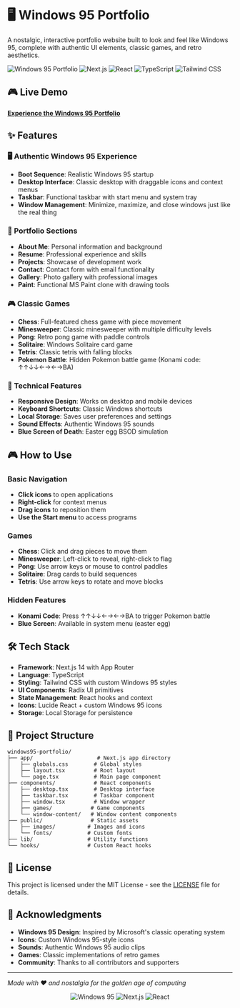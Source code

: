# 🖥️ Windows 95 Portfolio

A nostalgic, interactive portfolio website built to look and feel like Windows 95, complete with authentic UI elements, classic games, and retro aesthetics.

![Windows 95 Portfolio](https://img.shields.io/badge/Windows-95-00A4EF?style=for-the-badge&logo=windows&logoColor=white)
![Next.js](https://img.shields.io/badge/Next.js-14.2.16-black?style=for-the-badge&logo=next.js)
![React](https://img.shields.io/badge/React-18-blue?style=for-the-badge&logo=react)
![TypeScript](https://img.shields.io/badge/TypeScript-5-blue?style=for-the-badge&logo=typescript)
![Tailwind CSS](https://img.shields.io/badge/Tailwind_CSS-3.4.17-38B2AC?style=for-the-badge&logo=tailwind-css)

## 🎮 Live Demo

[**Experience the Windows 95 Portfolio**](https://builtbyjoel.vercel.app/)

## ✨ Features

### 🖥️ Authentic Windows 95 Experience
- **Boot Sequence**: Realistic Windows 95 startup
- **Desktop Interface**: Classic desktop with draggable icons and context menus
- **Taskbar**: Functional taskbar with start menu and system tray
- **Window Management**: Minimize, maximize, and close windows just like the real thing

### 🎯 Portfolio Sections
- **About Me**: Personal information and background
- **Resume**: Professional experience and skills
- **Projects**: Showcase of development work
- **Contact**: Contact form with email functionality
- **Gallery**: Photo gallery with professional images
- **Paint**: Functional MS Paint clone with drawing tools

### 🎮 Classic Games
- **Chess**: Full-featured chess game with piece movement
- **Minesweeper**: Classic minesweeper with multiple difficulty levels
- **Pong**: Retro pong game with paddle controls
- **Solitaire**: Windows Solitaire card game
- **Tetris**: Classic tetris with falling blocks
- **Pokemon Battle**: Hidden Pokemon battle game (Konami code: ↑↑↓↓←→←→BA)

### 🔧 Technical Features
- **Responsive Design**: Works on desktop and mobile devices
- **Keyboard Shortcuts**: Classic Windows shortcuts
- **Local Storage**: Saves user preferences and settings
- **Sound Effects**: Authentic Windows 95 sounds
- **Blue Screen of Death**: Easter egg BSOD simulation

## 🎮 How to Use

### Basic Navigation
- **Click icons** to open applications
- **Right-click** for context menus
- **Drag icons** to reposition them
- **Use the Start menu** to access programs

### Games
- **Chess**: Click and drag pieces to move them
- **Minesweeper**: Left-click to reveal, right-click to flag
- **Pong**: Use arrow keys or mouse to control paddles
- **Solitaire**: Drag cards to build sequences
- **Tetris**: Use arrow keys to rotate and move blocks

### Hidden Features
- **Konami Code**: Press ↑↑↓↓←→←→BA to trigger Pokemon battle
- **Blue Screen**: Available in system menu (easter egg)

## 🛠️ Tech Stack

- **Framework**: Next.js 14 with App Router
- **Language**: TypeScript
- **Styling**: Tailwind CSS with custom Windows 95 styles
- **UI Components**: Radix UI primitives
- **State Management**: React hooks and context
- **Icons**: Lucide React + custom Windows 95 icons
- **Storage**: Local Storage for persistence

## 📁 Project Structure

```
windows95-portfolio/
├── app/                    # Next.js app directory
│   ├── globals.css        # Global styles
│   ├── layout.tsx         # Root layout
│   └── page.tsx           # Main page component
├── components/            # React components
│   ├── desktop.tsx        # Desktop interface
│   ├── taskbar.tsx        # Taskbar component
│   ├── window.tsx         # Window wrapper
│   ├── games/            # Game components
│   └── window-content/   # Window content components
├── public/               # Static assets
│   ├── images/          # Images and icons
│   └── fonts/           # Custom fonts
├── lib/                 # Utility functions
└── hooks/               # Custom React hooks
```

## 📝 License

This project is licensed under the MIT License - see the [LICENSE](LICENSE) file for details.

## 🙏 Acknowledgments

- **Windows 95 Design**: Inspired by Microsoft's classic operating system
- **Icons**: Custom Windows 95-style icons
- **Sounds**: Authentic Windows 95 audio clips
- **Games**: Classic implementations of retro games
- **Community**: Thanks to all contributors and supporters

---

*Made with ❤️ and nostalgia for the golden age of computing*

<div align="center">
  <img src="https://img.shields.io/badge/Windows-95-00A4EF?style=for-the-badge&logo=windows&logoColor=white" alt="Windows 95">
  <img src="https://img.shields.io/badge/Next.js-14.2.16-black?style=for-the-badge&logo=next.js" alt="Next.js">
  <img src="https://img.shields.io/badge/React-18-blue?style=for-the-badge&logo=react" alt="React">
</div>
